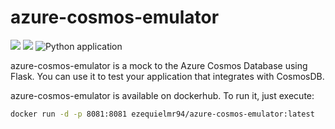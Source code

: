 # azure-cosmos-emulator

<img src="https://img.shields.io/badge/python-3.7.5-blue"> <img src="https://img.shields.io/github/license/digital-divas/PINP"> ![Python application](https://github.com/ezequielramos/azure-cosmos-emulator/workflows/Python%20application/badge.svg)

azure-cosmos-emulator is a mock to the Azure Cosmos Database using Flask. You can use it to test your application that integrates with CosmosDB.

azure-cosmos-emulator is available on dockerhub. To run it, just execute:

```bash
docker run -d -p 8081:8081 ezequielmr94/azure-cosmos-emulator:latest
```
